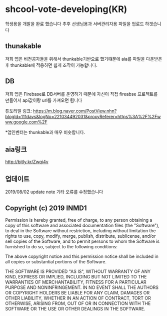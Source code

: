 # shcool-vote-developing(KR)
학생용을 개발을 완료 했습니다
추후 선생님용과 서버관리자용 파일을 업로드 하겟습니다
## thunakable
저희 앱은 비전공자들을 위해서 thunkable기반으로 했기떄문에 aia를 파일을 다운받은후 thunkable에 적용하면 쉽게 조작이 가능합니다.

## DB
저희 앱은 Firebase로 DB서버를 운영하기 때문에 자신이 직접 fireabse 프로젝트를 만들어서 api값이랑 url를 가져오면 됨니다
 
 튜토리얼 링크: https://m.blog.naver.com/PostView.nhn?blogId=111days&logNo=221034492031&proxyReferer=https%3A%2F%2Fwww.google.com%2F
 
 *앱인벤터는 thunkable과 매우 비슷합니다.

## aia링크
http://bitly.kr/Zwqi4v 

## 업데이트
2019/08/02 update note
기타 오류를 수정했습니다

## Copyright (c) 2019 INMD1

Permission is hereby granted, free of charge, to any person
obtaining a copy of this software and associated documentation
files (the "Software"), to deal in the Software without
restriction, including without limitation the rights to use,
copy, modify, merge, publish, distribute, sublicense, and/or sell
copies of the Software, and to permit persons to whom the
Software is furnished to do so, subject to the following
conditions:

The above copyright notice and this permission notice shall be
included in all copies or substantial portions of the Software.

THE SOFTWARE IS PROVIDED "AS IS", WITHOUT WARRANTY OF ANY KIND,
EXPRESS OR IMPLIED, INCLUDING BUT NOT LIMITED TO THE WARRANTIES
OF MERCHANTABILITY, FITNESS FOR A PARTICULAR PURPOSE AND
NONINFRINGEMENT. IN NO EVENT SHALL THE AUTHORS OR COPYRIGHT
HOLDERS BE LIABLE FOR ANY CLAIM, DAMAGES OR OTHER LIABILITY,
WHETHER IN AN ACTION OF CONTRACT, TORT OR OTHERWISE, ARISING
FROM, OUT OF OR IN CONNECTION WITH THE SOFTWARE OR THE USE OR
OTHER DEALINGS IN THE SOFTWARE.

